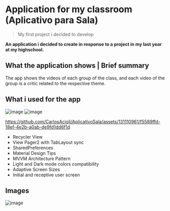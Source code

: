 # Application for my classroom (Aplicativo para Sala)
> My first project i decided to develop

**An application i decided to create in response to a project in my last year at my highschool.**

## What the application shows | Brief summary 

The app shows the videos of each group of the class, and each video of the group is a critic related to the respective theme.

## What i used for the app

![image](https://github.com/CarlosAcioli/AplicativoSala/assets/131110961/b5dd1da0-582e-4c04-b467-e6b4ba4ef630)
![image](https://github.com/CarlosAcioli/AplicativoSala/assets/131110961/d118d025-4b28-4f44-b9ea-b263d61da1e7)

https://github.com/CarlosAcioli/AplicativoSala/assets/131110961/f5589ffd-18ef-4e2b-a0ab-de9fd1dd6f1d




- Recycler View
- View Pager2 with TabLayout sync
- SharedPreferences
- Material Design Tips
- MVVM Architecture Pattern
- Light and Dark mode colors compatibility
- Adaptive Screen Sizes
- Initial and receptive user screen

## Images 
![image](https://github.com/CarlosAcioli/AplicativoSala/assets/131110961/f81eb6a8-5ec6-4f6c-9b9b-e77cbaf27cac)
